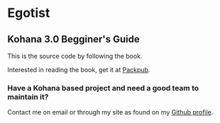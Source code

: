 # Egotist

## Kohana 3.0 Begginer's Guide

This is the source code by following the book.

Interested in reading the book, get it at [Packpub](https://www.packtpub.com/web-development/kohana-30-beginner’s-guide).

### Have a Kohana based project and need a good team to maintain it?

Contact me on email or through my site as found on my [Github profile](https://github.com/16nsk).

